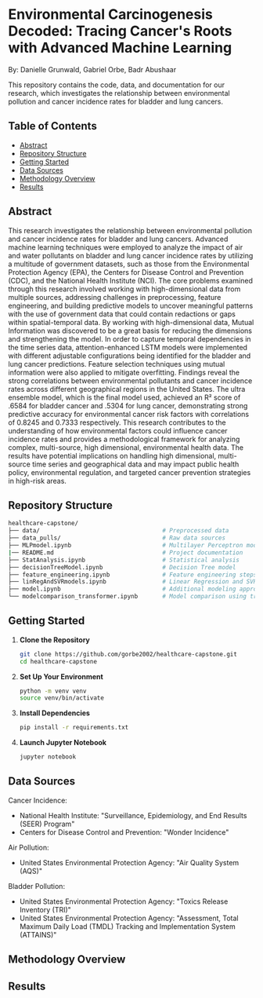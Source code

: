 # Environmental Carcinogenesis Decoded: Tracing Cancer's Roots with Advanced Machine Learning

By: Danielle Grunwald, Gabriel Orbe, Badr Abushaar

This repository contains the code, data, and documentation for our research, which investigates the relationship between environmental pollution and cancer incidence rates for bladder and lung cancers.

## Table of Contents

- [Abstract](#abstract)
- [Repository Structure](#repository-structure)
- [Getting Started](#getting-started)
- [Data Sources](#data-sources)
- [Methodology Overview](#methodology-overview)
- [Results](#results)

## Abstract

This research investigates the relationship between environmental pollution and cancer incidence rates for bladder and lung cancers. Advanced machine learning techniques were employed to analyze the impact of air and water pollutants on bladder and lung cancer incidence rates by utilizing a multitude of government datasets, such as those from the Environmental Protection Agency (EPA), the Centers for Disease Control and Prevention (CDC), and the National Health Institute (NCI). The core problems examined through this research involved working with high-dimensional data from multiple sources, addressing challenges in preprocessing, feature engineering, and building predictive models to uncover meaningful patterns with the use of government data that could contain redactions or gaps within spatial-temporal data. By working with high-dimensional data, Mutual Information was discovered to be a great basis for reducing the dimensions and strengthening the model. In order to capture temporal dependencies in the time series data, attention-enhanced LSTM models were implemented with different adjustable configurations being identified for the bladder and lung cancer predictions. Feature selection techniques using mutual information were also applied to mitigate overfitting. Findings reveal the strong correlations between environmental pollutants and cancer incidence rates across different geographical regions in the United States. The ultra ensemble model, which is the final model used, achieved an R² score of .6584 for bladder cancer and .5304 for lung cancer, demonstrating strong predictive accuracy for environmental cancer risk factors with correlations of 0.8245 and 0.7333 respectively. This research contributes to the understanding of how environmental factors could influence cancer incidence rates and provides a methodological framework for analyzing complex, multi-source, high dimensional, environmental health data. The results have potential implications on handling high dimensional, multi-source time series and geographical data and may impact public health policy, environmental regulation, and targeted cancer prevention strategies in high-risk areas.

## Repository Structure

```bash
healthcare-capstone/
├── data/                                   # Preprocessed data
├── data_pulls/                             # Raw data sources
├── MLPmodel.ipynb                          # Multilayer Perceptron model
|── README.md                               # Project documentation
├── StatAnalysis.ipynb                      # Statistical analysis
├── decisionTreeModel.ipynb                 # Decision Tree model
├── feature_engineering.ipynb               # Feature engineering steps
├── linRegAndSVRmodels.ipynb                # Linear Regression and SVR models
├── model.ipynb                             # Additional modeling approaches
└── modelcomparison_transformer.ipynb       # Model comparison using transformers
```

## Getting Started

1. **Clone the Repository**

   ```bash
   git clone https://github.com/gorbe2002/healthcare-capstone.git
   cd healthcare-capstone
   ```

2. **Set Up Your Environment**

   ```bash
   python -m venv venv
   source venv/bin/activate
   ```

3. **Install Dependencies**

   ```bash
   pip install -r requirements.txt
   ```

4. **Launch Jupyter Notebook**
   ```bash
   jupyter notebook
   ```

## Data Sources

Cancer Incidence:

- National Health Institute: "Surveillance, Epidemiology, and End Results (SEER) Program"
- Centers for Disease Control and Prevention: "Wonder Incidence"

Air Pollution:

- United States Environmental Protection Agency: "Air Quality System (AQS)"

Bladder Pollution:

- United States Environmental Protection Agency: "Toxics Release Inventory (TRI)"
- United States Environmental Protection Agency: "Assessment, Total Maximum Daily Load (TMDL) Tracking and Implementation System (ATTAINS)"

## Methodology Overview

## Results
